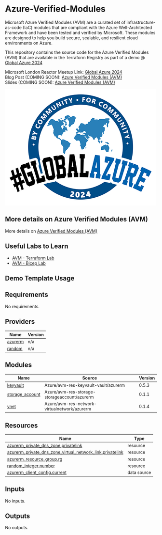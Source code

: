 # Azure-Verified-Modules

Microsoft Azure Verified Modules (AVM) are a curated set of infrastructure-as-code (IaC) modules that are compliant with the Azure Well-Architected Framework and have been tested and verified by Microsoft. These modules are designed to help you build secure, scalable, and resilient cloud environments on Azure.  

This repository contains the source code for the Azure Verified Modules (AVM) that are available in the Terraform Registry as part of a demo @ [Global Azure 2024](https://globalazure.net/)  

Microsoft London Reactor Meetup Link: [Global Azure 2024](https://www.meetup.com/microsoft-reactor-london/events/300367821/)  
Blog Post (COMING SOON): [Azure Verified Modules (AVM)](xxxxxx)  
Slides (COMING SOON): [Azure Verified Modules (AVM)](xxxxxx)  

![image](./assets/GlobalAzure2024-500.png)  

## More details on Azure Verified Modules (AVM)

More details on [Azure Verified Modules (AVM)](https://azure.github.io/Azure-Verified-Modules?wt.mc_id=DT-MVP-5004771)  

## Useful Labs to Learn

- [AVM - Terraform Lab](https://learn.microsoft.com/en-us/samples/azure-samples/avm-terraform-labs/avm-terraform-labs?wt.mc_id=DT-MVP-5004771)  
- [AVM - Bicep Lab](https://learn.microsoft.com/en-us/samples/azure-samples/avm-bicep-labs/avm-bicep-labs?wt.mc_id=DT-MVP-5004771)  

## Demo Template Usage

<!-- BEGIN_TF_DOCS -->
## Requirements

No requirements.

## Providers

| Name | Version |
|------|---------|
| <a name="provider_azurerm"></a> [azurerm](#provider\_azurerm) | n/a |
| <a name="provider_random"></a> [random](#provider\_random) | n/a |

## Modules

| Name | Source | Version |
|------|--------|---------|
| <a name="module_keyvault"></a> [keyvault](#module\_keyvault) | Azure/avm-res-keyvault-vault/azurerm | 0.5.3 |
| <a name="module_storage_account"></a> [storage\_account](#module\_storage\_account) | Azure/avm-res-storage-storageaccount/azurerm | 0.1.1 |
| <a name="module_vnet"></a> [vnet](#module\_vnet) | Azure/avm-res-network-virtualnetwork/azurerm | 0.1.4 |

## Resources

| Name | Type |
|------|------|
| [azurerm_private_dns_zone.privatelink](https://registry.terraform.io/providers/hashicorp/azurerm/latest/docs/resources/private_dns_zone) | resource |
| [azurerm_private_dns_zone_virtual_network_link.privatelink](https://registry.terraform.io/providers/hashicorp/azurerm/latest/docs/resources/private_dns_zone_virtual_network_link) | resource |
| [azurerm_resource_group.rg](https://registry.terraform.io/providers/hashicorp/azurerm/latest/docs/resources/resource_group) | resource |
| [random_integer.number](https://registry.terraform.io/providers/hashicorp/random/latest/docs/resources/integer) | resource |
| [azurerm_client_config.current](https://registry.terraform.io/providers/hashicorp/azurerm/latest/docs/data-sources/client_config) | data source |

## Inputs

No inputs.

## Outputs

No outputs.
<!-- END_TF_DOCS -->